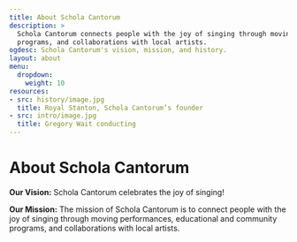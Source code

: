 ```yaml
---
title: About Schola Cantorum
description: >
  Schola Cantorum connects people with the joy of singing through moving performances, educational and community
  programs, and collaborations with local artists.
ogdesc: Schola Cantorum's vision, mission, and history.
layout: about
menu:
  dropdown:
    weight: 10
resources:
- src: history/image.jpg
  title: Royal Stanton, Schola Cantorum’s founder
- src: intro/image.jpg
  title: Gregory Wait conducting
---
```


# About Schola Cantorum

**Our Vision:**  Schola Cantorum celebrates the joy of singing!

**Our Mission:**  The mission of Schola Cantorum is to connect people with the joy of singing through moving performances, educational and community programs, and collaborations with local artists.
